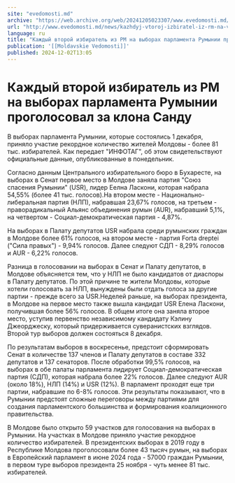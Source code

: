 ```yaml
---
site: "evedomosti.md"
archive: "https://web.archive.org/web/20241205023307/www.evedomosti.md/news/kazhdyj-vtoroj-izbiratel-iz-rm-na-vyborah-parlamenta-rumynii"
url: "http://www.evedomosti.md/news/kazhdyj-vtoroj-izbiratel-iz-rm-na-vyborah-parlamenta-rumynii"
language: ru
title: "Каждый второй избиратель из РМ на выборах парламента Румынии проголосовал за клона Санду"
publication: '[[Moldavskie Vedomosti]]'
published: 2024-12-02T13:05
---
```


# Каждый второй избиратель из РМ на выборах парламента Румынии проголосовал за клона Санду

В выборах парламента Румынии, которые состоялись 1 декабря, приняло участие рекордное количество жителей Молдовы - более 81 тыс. избирателей. Как передает "ИНФОТАГ", об этом свидетельствуют официальные данные, опубликованные в понедельник.

Согласно данным Центрального избирательного бюро в Бухаресте, на выборах в Сенат первое место в Молдове заняла партия "Союз спасения Румынии" (USR), лидер Еелна Ласкони, которая набрала 54,55% (более 41 тыс. голосов).На втором месте - Национально-либеральная партия (НЛП), набравшая 23,67% голосов, на третьем - праворадикальный Альянс объединения румын (AUR), набравший 5,1%, на четвертом - Социал-демократическая партия - 4,87%.

На выборах в Палату депутатов USR набрала среди румынских граждан в Молдове более 61% голосов, на втором месте - партия Forta dreptei ("Сила правых") - 9,94% голосов. Далее следуют СДП - 8,29% голосов и AUR - 6,22% голосов.

Разница в голосовании на выборах в Сенат и Палату депутатов, в Молдове объясняется тем, что у НЛП не было кандидатов от диаспоры в Палату депутатов. По этой причине те жители Молдовы, которые хотели голосовать за НЛП, вынуждены были отдать голоса за другие партии - прежде всего за USR.Неделей раньше, на выборах президента, в Молдове на первое место также вышла кандидат USR Елена Ласкони, получившая более 56% голосов. В общем итоге она заняла второе место, уступив первенство независимому кандидату Кэлину Джеорджеску, который придерживается суверанистских взглядов. Второй тур выборов должен состояться 8 декабря.

По результатам выборов в воскресенье, предстоит сформировать Сенат в количестве 137 членов и Палату депутатов в составе 332 депутатов и 137 сенаторов. После обработки 99,5% голосов, на выборах в обе палаты парламента лидирует Социал-демократическая партия (СДП), которая набрала более 22% голосов. Далее следуют AUR (около 18%), НЛП (14%) и USR (12%). В парламент проходят еще три партии, набравшие по 6-8% голосов. Эти результаты показывают, что в Румынии предстоят сложные переговоры между партиями для создания парламентского большинства и формирования коалиционного правительства.

В Молдове было открыто 59 участков для голосования на выборах в Румынии. На участках в Молдове приняло участие рекордное количество избирателей. В президентских выборах в 2019 году в Республике Молдова проголосовали более 43 тысяч румын, на выборах в Европейский парламент в июне 2024 года - 57000 граждан Румынии, в первом туре выборов президента 25 ноября - чуть менее 81 тыс. избирателей.